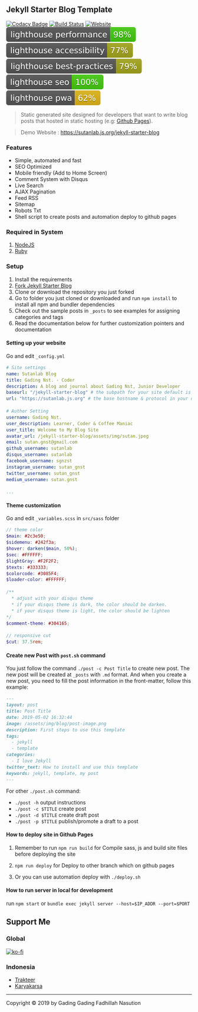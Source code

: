 ## Jekyll Starter Blog Template

[![Codacy Badge](https://api.codacy.com/project/badge/Grade/4824ab2a7d1a468cad80c74a67ffe921)](https://app.codacy.com/app/sutanlab/jekyll-starter-blog?utm_source=github.com&utm_medium=referral&utm_content=sutanlab/jekyll-starter-blog&utm_campaign=Badge_Grade_Dashboard)
[![Build Status](https://travis-ci.org/sutanlab/jekyll-starter-blog.svg?branch=master)](https://travis-ci.org/sutanlab/jekyll-starter-blog) [![Website](https://img.shields.io/website/https/sutanlab.js.org/jekyll-starter-blog.svg)](https://sutanlab.js.org/jekyll-starter-blog) [![Performance](assets/svgs/scores/lighthouse_performance.svg)](https://sutanlab.js.org/jekyll-starter-blog) [![Accessibility](assets/svgs/scores/lighthouse_accessibility.svg)](https://sutanlab.js.org/jekyll-starter-blog) [![Best Practice](assets/svgs/scores/lighthouse_best-practices.svg)](https://sutanlab.js.org/jekyll-starter-blog) [![SEO](assets/svgs/scores/lighthouse_seo.svg)](https://sutanlab.js.org/jekyll-starter-blog) [![PWA](assets/svgs/scores/lighthouse_pwa.svg)](https://sutanlab.js.org/jekyll-starter-blog)

> Static generated site designed for developers that want to write blog posts that hosted in static hosting (e.g: [Github Pages](https://pages.github.com/)).

> Demo Website : https://sutanlab.js.org/jekyll-starter-blog

### Features
- Simple, automated and fast
- SEO Optimized
- Mobile friendly (Add to Home Screen)
- Comment System with Disqus
- Live Search
- AJAX Pagination
- Feed RSS
- Sitemap
- Robots Txt
- Shell script to create posts and automation deploy to github pages

### Required in System
1. [NodeJS](https://nodejs.org/en/download/) 
2. [Ruby](https://www.ruby-lang.org/en/downloads/) 

### Setup
1. Install the requirements
2. [Fork Jekyll Starter Blog](https://github.com/sutanlab/jekyll-starter-blog/fork)
3. Clone or download the repository you just forked
4. Go to folder you just cloned or downloaded and run `npm install` to install all npm and bundler dependencies
5. Check out the sample posts in `_posts` to see examples for assigning categories and tags
6. Read the documentation below for further customization pointers and documentation

#### Setting up your website
Go and edit `_config.yml`
```yml
# Site settings
name: Sutanlab Blog
title: Gading Nst. - Coder
description: A blog and journal about Gading Nst, Junior Developer
baseurl: "/jekyll-starter-blog" # the subpath for your site default is ""
url: "https://sutanlab.js.org" # the base hostname & protocol in your domain (e.g: https://sutanlab.github.io)

# Author Setting
username: Gading Nst.
user_description: Learner, Coder & Coffee Maniac
user_title: Welcome to My Blog Site
avatar_url: /jekyll-starter-blog/assets/img/sutan.jpeg
email: sutan.gnst@gmail.com
github_username: sutanlab
disqus_username: sutanlab
facebook_username: sgnzst
instagram_username: sutan_gnst
twitter_username: sutan_gnst
medium_username: sutan.gnst

...
```

#### Theme customization
Go and edit `_variables.scss` in `src/sass` folder
```scss
// theme color
$main: #2c3e50;
$sidemenu: #242f3a;
$hover: darken($main, 50%);
$sec: #FFFFFF;
$lightGray: #F2F2F2;
$texts: #333333;
$colorcode: #3085F4;
$loader-color: #FFFFFF;

/**
  * adjust with your disqus theme
  * if your disqus theme is dark, the color should be darken. 
  * if your disqus theme is light, the color should be lighten
*/
$comment-theme: #304165; 

// responsive cut
$cut: 37.5rem;
```

#### Create new Post with `post.sh` command
You just follow the command `./post -c Post Title` to create new post.  The new post will be created at `_posts` with `.md` format. And when you create a new post, you need to fill the post information in the front-matter, follow this example:

```md
---
layout: post
title: Post Title
date: 2019-05-02 16:32:44
image: /assets/img/blog/post-image.png
description: First steps to use this template
tags:
  - jekyll 
  - template
categories:
  - I love Jekyll
twitter_text: How to install and use this template
keywords: jekyll, template, my post
---
```

For other `./post.sh` command:
- `./post -h` output instructions
- `./post -c $TITLE` create post
- `./post -d $TITLE` create draft post
- `./post -p $TITLE` publish/promote a draft to a post


#### How to deploy site in Github Pages
1. Remember to run `npm run build` for Compile sass, js and build site files before deploying the site

2. `npm run deploy` for Deploy to other branch which on github pages

3. Or you can use automation deploy with `./deploy.sh`

#### How to run server in local for development
run `npm start` or `bundle exec jekyll server --host=$IP_ADDR --port=$PORT`

## Support Me
### Global
[![ko-fi](https://www.ko-fi.com/img/githubbutton_sm.svg)](https://ko-fi.com/gadingnst)
### Indonesia
- [Trakteer](https://trakteer.id/gadingnst)
- [Karyakarsa](https://karyakarsa.com/gadingnst)

---

Copyright © 2019 by Gading Gading Fadhillah Nasution
